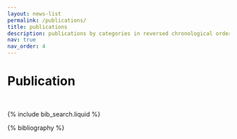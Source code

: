 ```yaml
---
layout: news-list
permalink: /publications/
title: publications
description: publications by categories in reversed chronological order.
nav: true
nav_order: 4
---
```


# Publication

<br>
<!-- _pages/publications.md -->

<!-- Bibsearch Feature -->

{% include bib_search.liquid %}

<div class="publications">

{% bibliography %}

</div>
